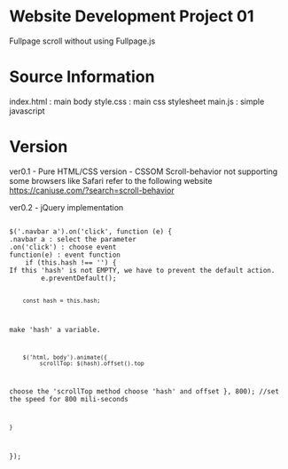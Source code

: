 # Website Development Project 01

Fullpage scroll without using Fullpage.js


# Source Information

index.html : main body
style.css : main css stylesheet
main.js : simple javascript

# Version

ver0.1 -  Pure HTML/CSS version - CSSOM Scroll-behavior
          not supporting some browsers like Safari
          refer to the following website
          https://caniuse.com/?search=scroll-behavior

ver0.2 -  jQuery implementation <br>
<p><code>
$('.navbar a').on('click', function (e) {
.navbar a : select the parameter
.on('click') : choose event
function(e) : event function
    if (this.hash !== '') {
If this 'hash' is not EMPTY, we have to prevent the default action.
        e.preventDefault();

        const hash = this.hash;
make 'hash' a variable.

        $('html, body').animate({
             scrollTop: $(hash).offset().top
choose the 'scrollTop method
 choose 'hash' and offset
         }, 800); //set the speed for 800 mili-seconds

    }
 });
</code></p>


